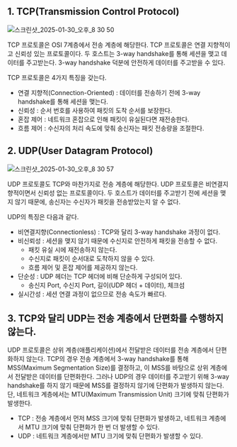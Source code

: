 ## 1. TCP(Transmission Control Protocol)

![스크린샷_2025-01-30_오후_8 30 50](https://github.com/user-attachments/assets/b6c5d4a0-0301-4f2d-a5a3-5d80aa69f486)


TCP 프로토콜은 OSI 7계층에서 전송 계층에 해당한다. TCP 프로토콜은 연결 지향적이고 신뢰성 있는 프로토콜이다. 두 호스트는 3-way handshake를 통해 세션을 맺고 데이터를 주고받는다. 3-way handshake 덕분에 안전하게 데이터를 주고받을 수 있다.

TCP 프로토콜은 4가지 특징을 갖는다.

- 연결 지향적(Connection-Oriented) : 데이터를 전송하기 전에 3-way handshake를 통해 세션을 맺는다.
- 신뢰성 : 순서 번호를 사용하여 패킷의 도착 순서를 보장한다.
- 혼잡 제어 : 네트워크 혼잡으로 인해 패킷이 유실된다면 재전송한다.
- 흐름 제어 : 수신자의 처리 속도에 맞춰 송신자는 패킷 전송량을 조절한다.

## 2. UDP(User Datagram Protocol)

![스크린샷_2025-01-30_오후_8 30 57](https://github.com/user-attachments/assets/c90ed7a7-bd79-4cc9-92a8-f699b284e4a5)


UDP 프로토콜도 TCP와 마찬가지로 전송 계층에 해당한다. UDP 프로토콜은 비연결지향적이면서 신뢰성 없는 프로토콜이다. 두 호스트가 데이터를 주고받기 전에 세션을 맺지 않기 때문에, 송신자는 수신자가 패킷을 전송받았는지 알 수 없다.

UDP의 특징은 다음과 같다.

- 비연결지향(Connectionless) : TCP와 달리 3-way handshake 과정이 없다.
- 비신뢰성 : 세션을 맺지 않기 때문에 수신지로 안전하게 패킷을 전송할 수 없다.
    - 패킷 유실 시에 재전송하지 않는다.
    - 수신지로 패킷이 순서대로 도착하지 않을 수 있다.
    - 흐름 제어 및 혼잡 제어를 제공하지 않는다.
- 단순성 : UDP 헤더는 TCP 헤더에 비해 단순하게 구성되어 있다.
    - 송신지 Port, 수신지 Port, 길이(UDP 헤더 + 데이터), 체크섬
- 실시간성 : 세션 연결 과정이 없으므로 전송 속도가 빠르다.

## 3. TCP와 달리 UDP는 전송 계층에서 단편화를 수행하지 않는다.

UDP 프로토콜은 상위 계층(애플리케이션)에서 전달받은 데이터를 전송 계층에서 단편화하지 않는다. TCP의 경우 전송 계층에서 3-way handshake를 통해 MSS(Maximum Segmentation Size)를 결정하고, 이 MSS를 바탕으로 상위 계층에서 전달받은 데이터를 단편화한다. 그러나 UDP의 경우 데이터를 주고받기 위해 3-way handshake를 하지 않기 때문에 MSS를 결정하지 않기에 단편화가 발생하지 않는다. 단, 네트워크 계층에서는 MTU(Maximum Transmission Unit) 크기에 맞춰 단편화가 발생한다. 

- TCP : 전송 계층에서 먼저 MSS 크기에 맞춰 단편화가 발생하고, 네트워크 계층에서 MTU 크기에 맞춰 단편화가 한 번 더 발생할 수 있다.
- UDP : 네트워크 계층에서만 MTU 크기에 맞춰 단편화가 발생할 수 있다.
